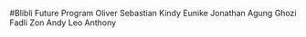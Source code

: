 #Blibli Future Program
Oliver Sebastian Kindy
Eunike
Jonathan
Agung
Ghozi
Fadli
Zon
Andy
Leo
Anthony
